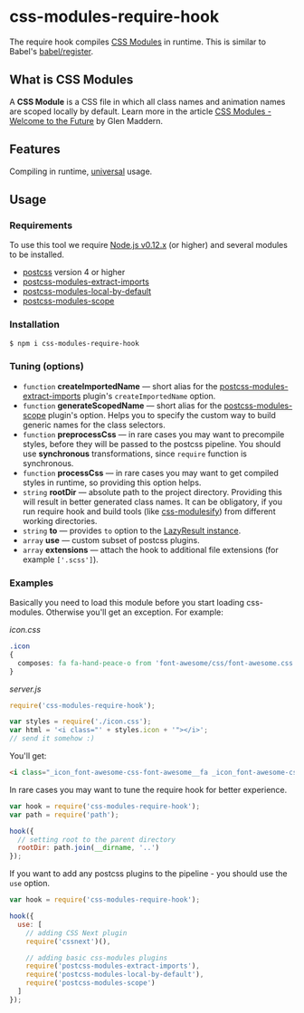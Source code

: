 css-modules-require-hook
========================

The require hook compiles [CSS Modules](https://github.com/css-modules/css-modules) in runtime. This is similar to Babel's [babel/register](https://babeljs.io/docs/usage/require/).

## What is CSS Modules

A **CSS Module** is a CSS file in which all class names and animation names are scoped locally by default. Learn more in the article [CSS Modules - Welcome to the Future](http://glenmaddern.com/articles/css-modules) by Glen&nbsp;Maddern.

## Features

Compiling in runtime, [universal](https://medium.com/@mjackson/universal-javascript-4761051b7ae9) usage.

## Usage

### Requirements

To use this tool we require [Node.js v0.12.x](https://github.com/nodejs/node) (or higher) and several modules to be installed.

- [postcss](https://github.com/postcss/postcss) version 4 or higher
- [postcss-modules-extract-imports](https://github.com/css-modules/postcss-modules-extract-imports)
- [postcss-modules-local-by-default](https://github.com/css-modules/postcss-modules-local-by-default)
- [postcss-modules-scope](https://github.com/css-modules/postcss-modules-scope)

### Installation

```bash
$ npm i css-modules-require-hook
```

### Tuning (options)

 * `function` **createImportedName** &mdash; short alias for the [postcss-modules-extract-imports](https://github.com/css-modules/postcss-modules-extract-imports) plugin's `createImportedName` option.
 * `function` **generateScopedName** &mdash; short alias for the [postcss-modules-scope](https://github.com/css-modules/postcss-modules-scope) plugin's option. Helps you to specify the custom way to build generic names for the class selectors.
 * `function` **preprocessCss** &mdash; in rare cases you may want to precompile styles, before they will be passed to the postcss pipeline. You should use **synchronous** transformations, since `require` function is synchronous.
 * `function` **processCss** &mdash; in rare cases you may want to get compiled styles in runtime, so providing this option helps.
 * `string`   **rootDir** &mdash; absolute path to the project directory. Providing this will result in better generated class names. It can be obligatory, if you run require hook and build tools (like [css-modulesify](https://github.com/css-modules/css-modulesify)) from different working directories.
 * `string`   **to** &mdash; provides `to` option to the [LazyResult instance](https://github.com/postcss/postcss/blob/master/docs/api.md#processorprocesscss-opts).
 * `array`    **use** &mdash; custom subset of postcss plugins.
 * `array`    **extensions** &mdash; attach the hook to additional file extensions (for example `['.scss']`).

### Examples

Basically you need to load this module before you start loading css-modules. Otherwise you'll get an exception. For&nbsp;example:

*icon.css*
```css
.icon
{
  composes: fa fa-hand-peace-o from 'font-awesome/css/font-awesome.css';
}
```

*server.js*
```javascript
require('css-modules-require-hook');

var styles = require('./icon.css');
var html = '<i class="' + styles.icon + '"></i>';
// send it somehow :)
```

You'll get:

```html
<i class="_icon_font-awesome-css-font-awesome__fa _icon_font-awesome-css-font-awesome__fa-hand-peace-o"></i>'
```

In rare cases you may want to tune the require hook for better experience.

```javascript
var hook = require('css-modules-require-hook');
var path = require('path');

hook({
  // setting root to the parent directory
  rootDir: path.join(__dirname, '..')
});
```

If you want to add any postcss plugins to the pipeline - you should use the `use` option.

```javascript
var hook = require('css-modules-require-hook');

hook({
  use: [
    // adding CSS Next plugin
    require('cssnext')(),

    // adding basic css-modules plugins
    require('postcss-modules-extract-imports'),
    require('postcss-modules-local-by-default'),
    require('postcss-modules-scope')
  ]
});
```
